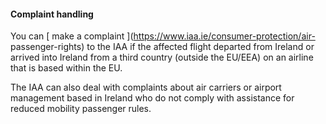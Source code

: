 ####  Complaint handling

You can [ make a complaint ](https://www.iaa.ie/consumer-protection/air-
passenger-rights) to the IAA if the affected flight departed from Ireland or
arrived into Ireland from a third country (outside the EU/EEA) on an airline
that is based within the EU.

The IAA can also deal with complaints about air carriers or airport management
based in Ireland who do not comply with assistance for reduced mobility
passenger rules.
